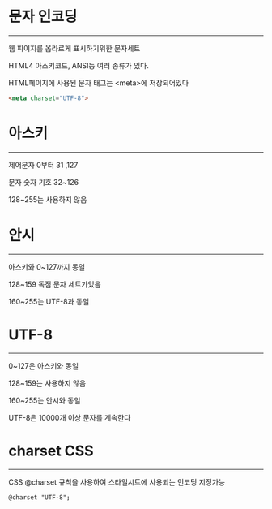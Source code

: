 # 문자 인코딩
------------------

웹 피이지를 옵라르게 표시하기위한 문자세트

HTML4 아스키코드, ANSI등 여러 종류가 있다.

 HTML페이지에 사용된 문자 태그는 \<meta>에 저장되어있다
 
 ```html
 <meta charset="UTF-8">
 ```
 
 # 아스키
 -------------
 
 제어문자 0부터 31 ,127
 
 문자 숫자 기호 32~126
 
 128~255는 사용하지 않음
 
 # 안시
 -----------------
 
 아스키와 0~127까지 동일
 
 128~159 독점 문자 세트가있음
 
 160~255는 UTF-8과 동일
 
 # UTF-8
 ------------------
 0~127은 아스키와 동일
 
 128~159는 사용하지 않음
 
 160~255는 안시와 동일
 
 UTF-8은 10000개 이상 문자를 계속한다
 
 # charset CSS
 -----------------
 
 CSS \@charset 규칙을 사용하여 스타일시트에 사용되는 인코딩 지정가능
 
 ```html
 @charset "UTF-8";
 ```

